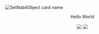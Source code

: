 ![SetNabilObject card name](https://cardivo.vercel.app/api?name=SetNabilObject%20&description=Hello%20my%20name%20is%20Nabil%20nice%20to%20meet%20you%20%F0%9F%91%8B&image=https://avatars.githubusercontent.com/u/71818199?s=400&v=4&pattern=hideout&colorPattern=%23eaeaea&opacity=0.5&instagram=nabilabdulz&github=SetNabilObject)

<div align="center">
  Hello World
  <br><br>
  <a href="mailto:ndulnation@gmail.com" style="text-decoration: none;">
    <img src="https://img.shields.io/badge/email%20-%23EA4335?&style=for-the-badge&logo=gmail&logoColor=white"/>
  </a>
  <a href="https://instagram.com/nabilabdulz" style="text-decoration: none;">
    <img src="https://img.shields.io/badge/instagram-%23E4405F?&style=for-the-badge&logo=instagram&logoColor=white"/>
  </a>
